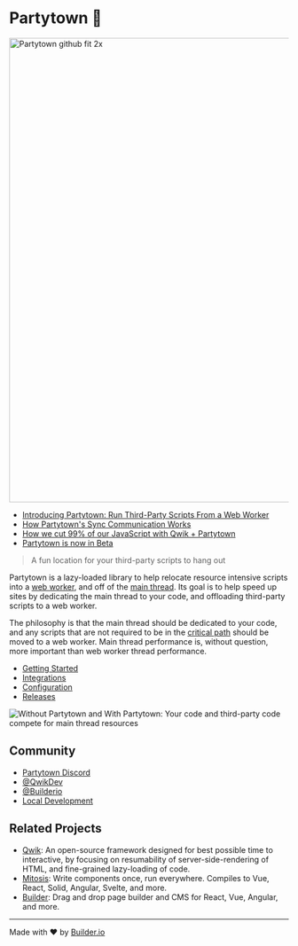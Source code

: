 # Partytown 🎉

<img width="838" alt="Partytown github fit 2x" src="https://user-images.githubusercontent.com/452425/134568488-f36f4640-9ada-4a78-a969-2b8315cf7f47.png">

- [Introducing Partytown: Run Third-Party Scripts From a Web Worker](https://dev.to/adamdbradley/introducing-partytown-run-third-party-scripts-from-a-web-worker-2cnp)
- [How Partytown's Sync Communication Works](https://dev.to/adamdbradley/how-partytown-s-sync-communication-works-4244)
- [How we cut 99% of our JavaScript with Qwik + Partytown](https://www.builder.io/blog/how-we-cut-99-percent-js-with-qwik-and-partytown)
- [Partytown is now in Beta](https://www.builder.io/blog/partytown-is-now-in-beta)

> A fun location for your third-party scripts to hang out

Partytown is a lazy-loaded library to help relocate resource intensive scripts into a [web worker](https://developer.mozilla.org/en-US/docs/Web/API/Web_Workers_API), and off of the [main thread](https://developer.mozilla.org/en-US/docs/Glossary/Main_thread). Its goal is to help speed up sites by dedicating the main thread to your code, and offloading third-party scripts to a web worker.

The philosophy is that the main thread should be dedicated to your code, and any scripts that are not required to be in the [critical path](https://developers.google.com/web/fundamentals/performance/critical-rendering-path) should be moved to a web worker. Main thread performance is, without question, more important than web worker thread performance.

- [Getting Started](https://partytown.builder.io/getting-started)
- [Integrations](https://partytown.builder.io/integrations)
- [Configuration](https://partytown.builder.io/configuration)
- [Releases](https://github.com/BuilderIO/partytown/releases)

![Without Partytown and With Partytown: Your code and third-party code compete for main thread resources](https://user-images.githubusercontent.com/452425/152393346-6f721a4f-3f66-410a-8878-a2b49e24307f.png)

## Community

- [Partytown Discord](https://discord.gg/hbuEtxdEZ3)
- [@QwikDev](https://twitter.com/QwikDev)
- [@Builderio](https://twitter.com/builderio)
- [Local Development](https://github.com/BuilderIO/partytown/blob/main/DEVELOPER.md#local-development)

## Related Projects

- [Qwik](https://github.com/BuilderIO/qwik): An open-source framework designed for best possible time to interactive, by focusing on resumability of server-side-rendering of HTML, and fine-grained lazy-loading of code.
- [Mitosis](https://github.com/BuilderIO/mitosis): Write components once, run everywhere. Compiles to Vue, React, Solid, Angular, Svelte, and more.
- [Builder](https://github.com/BuilderIO): Drag and drop page builder and CMS for React, Vue, Angular, and more.

---

Made with ❤️ by [Builder.io](https://github.com/BuilderIO/)

